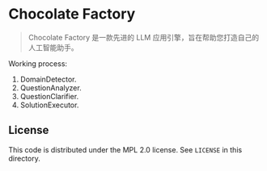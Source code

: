 # Chocolate Factory

> Chocolate Factory 是一款先进的 LLM 应用引擎，旨在帮助您打造自己的人工智能助手。

Working process:

1. DomainDetector. 
2. QuestionAnalyzer.
3. QuestionClarifier. 
4. SolutionExecutor. 

## License

This code is distributed under the MPL 2.0 license. See `LICENSE` in this directory.
